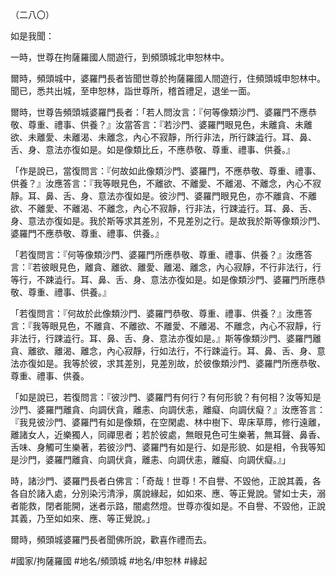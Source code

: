 （二八〇）

如是我聞：

一時，世尊在拘薩羅國人間遊行，到頻頭城北申恕林中。

爾時，頻頭城中，婆羅門長者皆聞世尊於拘薩羅國人間遊行，住頻頭城申恕林中。聞已，悉共出城，至申恕林，詣世尊所，稽首禮足，退坐一面。

爾時，世尊告頻頭城婆羅門長者：「若人問汝言：『何等像類沙門、婆羅門不應恭敬、尊重、禮事、供養？』汝當答言：『若沙門、婆羅門眼見色，未離貪、未離欲、未離愛、未離渴、未離念，內心不寂靜，所行非法，所行踈澁行。耳、鼻、舌、身、意法亦復如是。如是像類比丘，不應恭敬、尊重、禮事、供養。』

「作是說已，當復問言：『何故如此像類沙門、婆羅門，不應恭敬、尊重、禮事、供養？』汝應答言：『我等眼見色，不離欲、不離愛、不離渴、不離念，內心不寂靜。耳、鼻、舌、身、意法亦復如是。彼沙門、婆羅門眼見色，亦不離貪、不離欲、不離愛、不離渴、不離念，內心不寂靜，行非法，行踈澁行。耳、鼻、舌、身、意法亦復如是。我於斯等求其差別，不見差別之行。是故我於斯等像類沙門、婆羅門不應恭敬、尊重、禮事、供養。』

「若復問言：『何等像類沙門、婆羅門所應恭敬、尊重、禮事、供養？』汝應答言：『若彼眼見色，離貪、離欲、離愛、離渴、離念，內心寂靜，不行非法行，行等行，不踈澁行。耳、鼻、舌、身、意法亦復如是。如是像類沙門、婆羅門所應恭敬、尊重、禮事、供養。』

「若復問言：『何故於此像類沙門、婆羅門恭敬、尊重、禮事、供養？』汝應答言：『我等眼見色，不離貪、不離欲、不離愛、不離渴、不離念，內心不寂靜，行非法行，行踈澁行。耳、鼻、舌、身、意法亦復如是。』斯等像類沙門、婆羅門離貪、離欲、離渴、離念，內心寂靜，行如法行，不行踈澁行。耳、鼻、舌、身、意法亦復如是。我等於彼，求其差別，見差別故，於彼像類沙門、婆羅門所應恭敬、尊重、禮事、供養。

「如是說已，若復問言：『彼沙門、婆羅門有何行？有何形貌？有何相？汝等知是沙門、婆羅門離貪、向調伏貪，離恚、向調伏恚，離癡、向調伏癡？』汝應答言：『我見彼沙門、婆羅門有如是像類，在空閑處、林中樹下、卑床草蓐，修行遠離，離諸女人，近樂獨人，同禪思者；若於彼處，無眼見色可生樂著，無耳聲、鼻香、舌味、身觸可生樂著，若彼沙門、婆羅門有如是行、如是形貌、如是相，令我等知是沙門，婆羅門離貪、向調伏貪，離恚、向調伏恚，離癡、向調伏癡。』」

時，諸沙門、婆羅門長者白佛言：「奇哉！世尊！不自譽、不毀他，正說其義，各各自於諸入處，分別染污清淨，廣說緣起，如如來、應、等正覺說。譬如士夫，溺者能救，閉者能開，迷者示路，闇處然燈。世尊亦復如是。不自譽、不毀他，正說其義，乃至如如來、應、等正覺說。」

爾時，頻頭城婆羅門長者聞佛所說，歡喜作禮而去。

#國家/拘薩羅國
#地名/頻頭城
#地名/申恕林
#緣起
